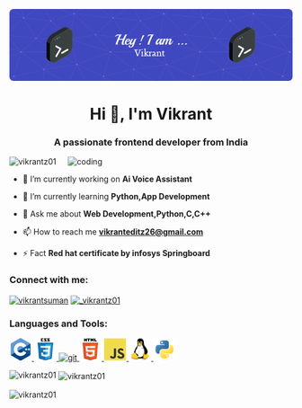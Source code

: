  ![logo](https://github.com/Vikrantz01/Vikrantz01/blob/main/github-header-image.png)
<h1 align="center">Hi 👋, I'm Vikrant</h1>
<h3 align="center">A passionate frontend developer from India</h3>
<img align="right" alt="coding" width="400" src="https://user-images.githubusercontent.com/55389276/140866485-8fb1c876-9a8f-4d6a-98dc-08c4981eaf70.gif">
<p align="left"> <img src="https://komarev.com/ghpvc/?username=vikrantz01&label=Profile%20views&color=0e75b6&style=flat" alt="vikrantz01" /> </p>



- 🔭 I’m currently working on **Ai Voice Assistant**

- 🌱 I’m currently learning **Python,App Development**

- 💬 Ask me about **Web Development,Python,C,C++**

- 📫 How to reach me **vikranteditz26@gmail.com**

- ⚡ Fact **Red hat certificate by infosys Springboard**

<h3 align="left">Connect with me:</h3>
<p align="left">
<a href="https://linkedin.com/in/vikrant-suman" target="blank"><img align="center" src="https://raw.githubusercontent.com/rahuldkjain/github-profile-readme-generator/master/src/images/icons/Social/linked-in-alt.svg" alt="vikrantsuman" height="30" width="40" /></a>
<a href="https://instagram.com/_vikrantz01" target="blank"><img align="center" src="https://raw.githubusercontent.com/rahuldkjain/github-profile-readme-generator/master/src/images/icons/Social/instagram.svg" alt="_vikrantz01" height="30" width="40" /></a>
</p>

<h3 align="left">Languages and Tools:</h3>
<p align="left"> <a href="https://www.w3schools.com/cpp/" target="_blank" rel="noreferrer"> <img src="https://raw.githubusercontent.com/devicons/devicon/master/icons/cplusplus/cplusplus-original.svg" alt="cplusplus" width="40" height="40"/> </a> <a href="https://www.w3schools.com/css/" target="_blank" rel="noreferrer"> <img src="https://raw.githubusercontent.com/devicons/devicon/master/icons/css3/css3-original-wordmark.svg" alt="css3" width="40" height="40"/> </a> <a href="https://git-scm.com/" target="_blank" rel="noreferrer"> <img src="https://www.vectorlogo.zone/logos/git-scm/git-scm-icon.svg" alt="git" width="40" height="40"/> </a> <a href="https://www.w3.org/html/" target="_blank" rel="noreferrer"> <img src="https://raw.githubusercontent.com/devicons/devicon/master/icons/html5/html5-original-wordmark.svg" alt="html5" width="40" height="40"/> </a> <a href="https://developer.mozilla.org/en-US/docs/Web/JavaScript" target="_blank" rel="noreferrer"> <img src="https://raw.githubusercontent.com/devicons/devicon/master/icons/javascript/javascript-original.svg" alt="javascript" width="40" height="40"/> </a> <a href="https://www.linux.org/" target="_blank" rel="noreferrer"> <img src="https://raw.githubusercontent.com/devicons/devicon/master/icons/linux/linux-original.svg" alt="linux" width="40" height="40"/> </a> <a href="https://www.python.org" target="_blank" rel="noreferrer"> <img src="https://raw.githubusercontent.com/devicons/devicon/master/icons/python/python-original.svg" alt="python" width="40" height="40"/> </a> </p>

<p><img align="left" src="https://github-readme-stats.vercel.app/api/top-langs?username=vikrantz01&show_icons=true&locale=en&layout=compact" alt="vikrantz01" /></p>

<p>&nbsp;<img align="center" src="https://github-readme-stats.vercel.app/api?username=vikrantz01&show_icons=true&locale=en" alt="vikrantz01" /></p>

<p><img align="center" src="https://github-readme-streak-stats.herokuapp.com/?user=vikrantz01&" alt="vikrantz01" /></p>
